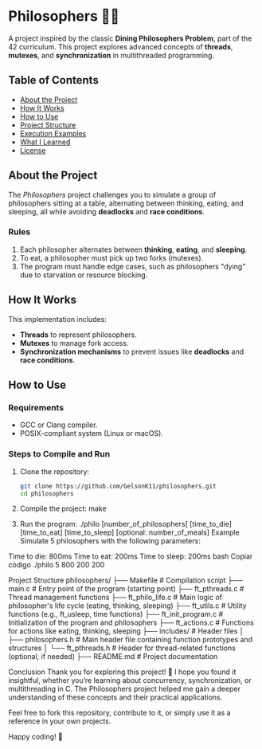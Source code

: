 # Philosophers 🧠🍴

A project inspired by the classic **Dining Philosophers Problem**, part of the 42 curriculum. This project explores advanced concepts of **threads**, **mutexes**, and **synchronization** in multithreaded programming.

## Table of Contents

- [About the Project](#about-the-project)
- [How It Works](#how-it-works)
- [How to Use](#how-to-use)
- [Project Structure](#project-structure)
- [Execution Examples](#execution-examples)
- [What I Learned](#what-i-learned)
- [License](#license)

## About the Project

The *Philosophers* project challenges you to simulate a group of philosophers sitting at a table, alternating between thinking, eating, and sleeping, all while avoiding **deadlocks** and **race conditions**.

### Rules

1. Each philosopher alternates between **thinking**, **eating**, and **sleeping**.
2. To eat, a philosopher must pick up two forks (mutexes).
3. The program must handle edge cases, such as philosophers "dying" due to starvation or resource blocking.

## How It Works

This implementation includes:
- **Threads** to represent philosophers.
- **Mutexes** to manage fork access.
- **Synchronization mechanisms** to prevent issues like **deadlocks** and **race conditions**.

## How to Use

### Requirements

- GCC or Clang compiler.
- POSIX-compliant system (Linux or macOS).

### Steps to Compile and Run

1. Clone the repository:
   ```bash
   git clone https://github.com/GelsonK11/philosophers.git
   cd philosophers


2. Compile the project:
make

3. Run the program:
./philo [number_of_philosophers] [time_to_die] [time_to_eat] [time_to_sleep] [optional: number_of_meals]
Example
Simulate 5 philosophers with the following parameters:

Time to die: 800ms
Time to eat: 200ms
Time to sleep: 200ms
bash
Copiar código
./philo 5 800 200 200


Project Structure
philosophers/
├── Makefile                # Compilation script
├── main.c                  # Entry point of the program (starting point)
├── ft_pthreads.c           # Thread management functions
├── ft_philo_life.c         # Main logic of philosopher's life cycle (eating, thinking, sleeping)
├── ft_utils.c              # Utility functions (e.g., ft_usleep, time functions)
├── ft_init_program.c       # Initialization of the program and philosophers
├── ft_actions.c            # Functions for actions like eating, thinking, sleeping
├── includes/               # Header files
│   ├── philosophers.h      # Main header file containing function prototypes and structures
│   └── ft_pthreads.h       # Header for thread-related functions (optional, if needed)
├── README.md               # Project documentation



Conclusion
Thank you for exploring this project! 🎉 I hope you found it insightful, whether you’re learning about concurrency, synchronization, or multithreading in C. The Philosophers project helped me gain a deeper understanding of these concepts and their practical applications.

Feel free to fork this repository, contribute to it, or simply use it as a reference in your own projects.

Happy coding! 🚀
